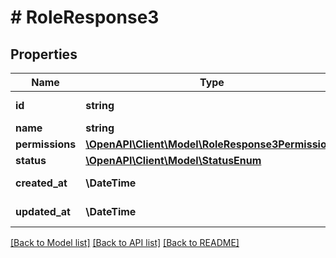 # # RoleResponse3

## Properties

Name | Type | Description | Notes
------------ | ------------- | ------------- | -------------
**id** | **string** | UUID role ID |
**name** | **string** | Role name |
**permissions** | [**\OpenAPI\Client\Model\RoleResponse3Permissions**](RoleResponse3Permissions.md) |  |
**status** | [**\OpenAPI\Client\Model\StatusEnum**](StatusEnum.md) |  |
**created_at** | **\DateTime** | UTC datetime |
**updated_at** | **\DateTime** | UTC datetime |

[[Back to Model list]](../../README.md#models) [[Back to API list]](../../README.md#endpoints) [[Back to README]](../../README.md)
